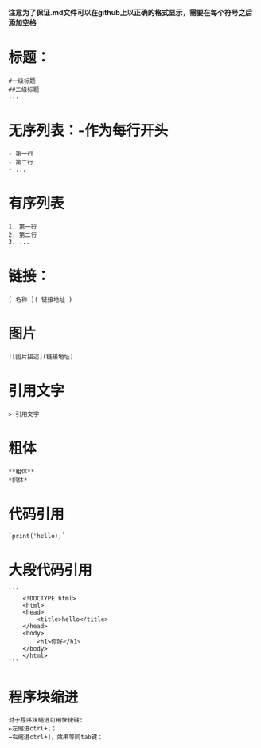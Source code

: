 **注意为了保证.md文件可以在github上以正确的格式显示，需要在每个符号之后添加空格**
# 标题：
    #一级标题
    ##二级标题
    ...
# 无序列表：-作为每行开头
    - 第一行
    - 第二行
    - ...
# 有序列表
    1. 第一行
    2. 第二行
    3. ...
# 链接：
    [ 名称 ]( 链接地址 )
# 图片
    ![图片描述](链接地址)
# 引用文字
    > 引用文字
# 粗体
    **粗体**
    *斜体*
# 代码引用
    `print('hello);`
# 大段代码引用
    ```
        <!DOCTYPE html>
        <html>
        <head>
            <title>hello</title>
        </head>
        <body>
            <h1>你好</h1>
        </body>
        </html>
    ```

# 程序块缩进

    对于程序块缩进可用快捷键:
    ←左缩进ctrl+[；
    →右缩进ctrl+]，效果等同tab键；